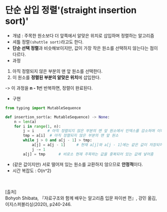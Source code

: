 # 단순 삽입 정렬'(straight insertion sort)'

- 개념 : 주목한 원소보다 더 앞쪽에서 알맞은 위치로 삽입하며 정렬하는 알고리즘
- 셔틀 정렬`(shuttle sort)`라고도 한다.
- **단순 선택 정렬**과 비슷해보이지만, 값이 가장 작은 원소를 선택하지 않는다는 점이 다르다.
- 과정

1. 아직 정렬되지 않은 부분의 맨 앞 원소를 선택한다.
2. 이 원소를 **정렬된 부분의 알맞은 위치**에 삽입한다.

-> 이 과정을 **n - 1**번 반복하면, 정렬이 완료된다.

- 구현

~~~python
from typing import MutableSequence

def insertion_sort(a: MutableSequence) -> None:
    n = len(a)
    for i in range(1, n):
        j = i 	   # 아직 정렬되지 않은 부분의 맨 앞 원소에서 인덱스를 감소하며 이미 정렬된 부분을 탐색
        tmp = a[i]	# 아직 정렬되지 않은 부분의 맨 앞 원소
        while j > 0 and a[j - 1] > tmp:
            a[j] = a[j - 1]		# 현재 a[j]와 a[j - 1]에는 같은 값이 저장되어 있음
            j -= 1
        a[j] = tmp		# 비로소 현재 주목하는 값을 중복되어 있는 값에 넣어줌
~~~

- (같은 값이지만) 서로 떨어져 있는 원소를 교환하지 않으므로 **안정적**이다.
- 시간 복잡도 : O(n^2)

<br/><br/>
[출처]<br/>
Bohyoh Shibata, 『자료구조와 함께 배우는 알고리즘 입문 파이썬 편』, 강민 옮김, 이지스퍼블리싱(2020), p240-246.
